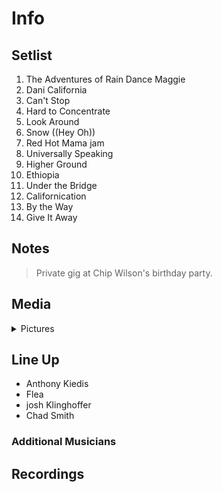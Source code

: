 # Info

## Setlist

1. The Adventures of Rain Dance Maggie
2. Dani California
3. Can't Stop
4. Hard to Concentrate
5. Look Around
6. Snow ((Hey Oh))
7. Red Hot Mama jam
8. Universally Speaking
9. Higher Ground
10. Ethiopia
11. Under the Bridge
12. Californication
13. By the Way
14. Give It Away

## Notes

> Private gig at Chip Wilson's birthday party.

## Media 

<details>
  <summary>Pictures</summary>
  <!--<img alt="Setlist" title="Setlist" src="_.jpg" height="200" />-->
</details>

## Line Up

* Anthony Kiedis
* Flea
* josh Klinghoffer
* Chad Smith

### Additional Musicians

## Recordings
